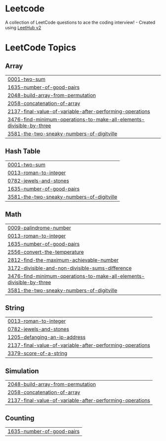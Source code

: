 # Leetcode
A collection of LeetCode questions to ace the coding interview! - Created using [LeetHub v2](https://github.com/arunbhardwaj/LeetHub-2.0)

<!---LeetCode Topics Start-->
# LeetCode Topics
## Array
|  |
| ------- |
| [0001-two-sum](https://github.com/Seon-07/Leetcode/tree/master/0001-two-sum) |
| [1635-number-of-good-pairs](https://github.com/Seon-07/Leetcode/tree/master/1635-number-of-good-pairs) |
| [2048-build-array-from-permutation](https://github.com/Seon-07/Leetcode/tree/master/2048-build-array-from-permutation) |
| [2058-concatenation-of-array](https://github.com/Seon-07/Leetcode/tree/master/2058-concatenation-of-array) |
| [2137-final-value-of-variable-after-performing-operations](https://github.com/Seon-07/Leetcode/tree/master/2137-final-value-of-variable-after-performing-operations) |
| [3476-find-minimum-operations-to-make-all-elements-divisible-by-three](https://github.com/Seon-07/Leetcode/tree/master/3476-find-minimum-operations-to-make-all-elements-divisible-by-three) |
| [3581-the-two-sneaky-numbers-of-digitville](https://github.com/Seon-07/Leetcode/tree/master/3581-the-two-sneaky-numbers-of-digitville) |
## Hash Table
|  |
| ------- |
| [0001-two-sum](https://github.com/Seon-07/Leetcode/tree/master/0001-two-sum) |
| [0013-roman-to-integer](https://github.com/Seon-07/Leetcode/tree/master/0013-roman-to-integer) |
| [0782-jewels-and-stones](https://github.com/Seon-07/Leetcode/tree/master/0782-jewels-and-stones) |
| [1635-number-of-good-pairs](https://github.com/Seon-07/Leetcode/tree/master/1635-number-of-good-pairs) |
| [3581-the-two-sneaky-numbers-of-digitville](https://github.com/Seon-07/Leetcode/tree/master/3581-the-two-sneaky-numbers-of-digitville) |
## Math
|  |
| ------- |
| [0009-palindrome-number](https://github.com/Seon-07/Leetcode/tree/master/0009-palindrome-number) |
| [0013-roman-to-integer](https://github.com/Seon-07/Leetcode/tree/master/0013-roman-to-integer) |
| [1635-number-of-good-pairs](https://github.com/Seon-07/Leetcode/tree/master/1635-number-of-good-pairs) |
| [2556-convert-the-temperature](https://github.com/Seon-07/Leetcode/tree/master/2556-convert-the-temperature) |
| [2812-find-the-maximum-achievable-number](https://github.com/Seon-07/Leetcode/tree/master/2812-find-the-maximum-achievable-number) |
| [3172-divisible-and-non-divisible-sums-difference](https://github.com/Seon-07/Leetcode/tree/master/3172-divisible-and-non-divisible-sums-difference) |
| [3476-find-minimum-operations-to-make-all-elements-divisible-by-three](https://github.com/Seon-07/Leetcode/tree/master/3476-find-minimum-operations-to-make-all-elements-divisible-by-three) |
| [3581-the-two-sneaky-numbers-of-digitville](https://github.com/Seon-07/Leetcode/tree/master/3581-the-two-sneaky-numbers-of-digitville) |
## String
|  |
| ------- |
| [0013-roman-to-integer](https://github.com/Seon-07/Leetcode/tree/master/0013-roman-to-integer) |
| [0782-jewels-and-stones](https://github.com/Seon-07/Leetcode/tree/master/0782-jewels-and-stones) |
| [1205-defanging-an-ip-address](https://github.com/Seon-07/Leetcode/tree/master/1205-defanging-an-ip-address) |
| [2137-final-value-of-variable-after-performing-operations](https://github.com/Seon-07/Leetcode/tree/master/2137-final-value-of-variable-after-performing-operations) |
| [3379-score-of-a-string](https://github.com/Seon-07/Leetcode/tree/master/3379-score-of-a-string) |
## Simulation
|  |
| ------- |
| [2048-build-array-from-permutation](https://github.com/Seon-07/Leetcode/tree/master/2048-build-array-from-permutation) |
| [2058-concatenation-of-array](https://github.com/Seon-07/Leetcode/tree/master/2058-concatenation-of-array) |
| [2137-final-value-of-variable-after-performing-operations](https://github.com/Seon-07/Leetcode/tree/master/2137-final-value-of-variable-after-performing-operations) |
## Counting
|  |
| ------- |
| [1635-number-of-good-pairs](https://github.com/Seon-07/Leetcode/tree/master/1635-number-of-good-pairs) |
<!---LeetCode Topics End-->